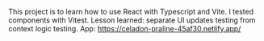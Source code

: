 This project is to learn how to use React with Typescript and Vite.
I tested components with Vitest.
Lesson learned: separate UI updates testing from context logic testing.
App: https://celadon-praline-45af30.netlify.app/
